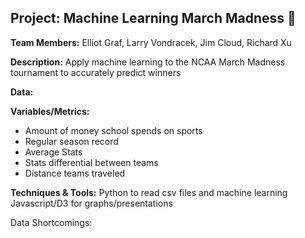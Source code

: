 ## Project: Machine Learning March Madness :basketball:

**Team Members:** Elliot Graf, Larry Vondracek, Jim Cloud, Richard Xu

**Description:**
Apply machine learning to the NCAA March Madness tournament to accurately predict winners

**Data:**

**Variables/Metrics:**
  - Amount of money school spends on sports
  - Regular season record
  - Average Stats
  - Stats differential between teams
  - Distance teams traveled

**Techniques & Tools:**
Python to read csv files and machine learning
Javascript/D3 for graphs/presentations

Data Shortcomings:
